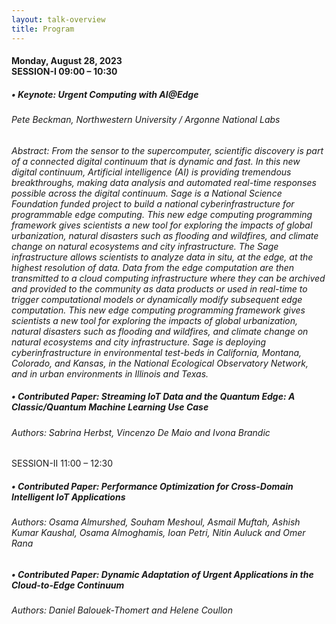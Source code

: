 ```yaml
---
layout: talk-overview
title: Program
---
```


<h4>
Monday, August 28, 2023 <br>
SESSION-I 09:00 – 10:30 <br>
</h4>

<h5>• Keynote:  Urgent Computing with AI@Edge</h5>
  <h6>Pete Beckman, Northwestern University / Argonne National Labs </h6>


<p> <em> Abstract: From the sensor to the supercomputer, scientific discovery is part of a connected digital continuum that is dynamic and fast. In this new digital continuum, Artificial intelligence (AI) is providing tremendous breakthroughs, making data analysis and automated real-time responses possible across the digital continuum. Sage is a National Science Foundation funded project to build a national cyberinfrastructure for programmable edge computing. This new edge computing programming framework gives scientists a new tool for exploring the impacts of global urbanization, natural disasters such as flooding and wildfires, and climate change on natural ecosystems and city infrastructure. The Sage infrastructure allows scientists to analyze
data in situ, at the edge, at the highest resolution of data. Data from the edge computation are then transmitted to a cloud computing infrastructure where they can be archived and provided to the community as data products or used in real-time to trigger computational models or dynamically modify subsequent edge computation. This new edge computing programming framework gives scientists a new tool for exploring the impacts of global urbanization, natural disasters such as flooding and wildfires, and climate change on natural ecosystems and city infrastructure. Sage is deploying cyberinfrastructure in environmental test-beds in California, Montana, Colorado, and Kansas, in the National Ecological Observatory Network, and in urban environments in Illinois and Texas. </em> </p>


 <h5>• Contributed Paper: Streaming IoT Data and the Quantum Edge: A Classic/Quantum Machine Learning Use Case </h5>
   <h6> Authors: Sabrina Herbst, Vincenzo De Maio and Ivona Brandic </h6>

SESSION-II 11:00 – 12:30

<h5>• Contributed Paper: Performance Optimization for Cross-Domain Intelligent IoT Applications </h5>
<h6> Authors: Osama Almurshed, Souham Meshoul, Asmail Muftah, Ashish Kumar Kaushal, Osama Almoghamis, Ioan Petri, Nitin Auluck and Omer Rana </h6>




<h5>• Contributed Paper: Dynamic Adaptation of Urgent Applications in the Cloud-to-Edge Continuum </h5>
<h6> Authors: Daniel Balouek-Thomert and Helene Coullon </h6>